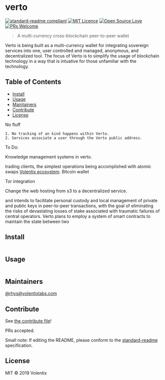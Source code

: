 # verto

[![standard-readme compliant](https://img.shields.io/badge/standard--readme-OK-green.svg?style=flat-square)](https://github.com/RichardLitt/standard-readme)
[![MIT Licence](https://badges.frapsoft.com/os/mit/mit.svg?v=103)](https://github.com/Volentix/verto/blob/master/LICENSE)
[![Open Source Love](https://badges.frapsoft.com/os/v2/open-source.svg?v=103)](https://github.com/Volentix/)
[![PRs Welcome](https://img.shields.io/badge/PRs-welcome-brightgreen.svg?style=flat-square)](http://makeapullrequest.com)

> A multi-currency cross-blockchain peer-to-peer wallet


Verto is being built as a multi-currency wallet for integrating sovereign services into one, user controlled and managed, anonymous, and decentralized tool. The focus of Verto is to simplify the usage of blockchain technology in a way that is intuative for those unfamiliar with the technology.

## Table of Contents

- [Install](#install)
- [Usage](#usage)
- [Maintainers](#maintainers)
- [Contribute](#contribute)
- [License](#license)


No fluff

    1. No tracking of an kind happens within Verto.
    2. Services associate a user through the Verto public address.

To Do:

Knowledge management systems in verto.

trading clients, the simplest operations being accomplished with atomic swaps [Volentix ecosystem](https://volentix.io).
Bitcoin wallet

Tor integration

Change the web hosting from s3 to a decentralized service.



and intends to facilitate personal custody and
local management of private and public keys
in peer-to-peer transactions, with the goal of
eliminating the risks of devastating losses of
stake associated with traumatic failures of central
operators.
Verto plans to employ a system of smart contracts to maintain the state between two




## Install

```
```

## Usage

```
```

## Maintainers

[@rhys@volentixlabs.com](https://github.com/rhys@volentixlabs.com)

## Contribute

See [the contribute file](contribute.md)!

PRs accepted.

Small note: If editing the README, please conform to the [standard-readme](https://github.com/RichardLitt/standard-readme) specification.

## License

MIT © 2019 Volentix
